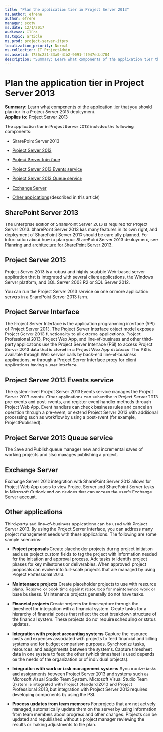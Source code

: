 ```yaml
---
title: "Plan the application tier in Project Server 2013"
ms.author: efrene
author: efrene
manager: scotv
ms.date: 12/1/2017
audience: ITPro
ms.topic: article
ms.prod: project-server-itpro
localization_priority: Normal
ms.collection: IT_ProjectAdmin
ms.assetid: f736c231-33a0-43b2-9091-ff947edbd704
description: "Summary: Learn what components of the application tier that you should plan for in a Project Server 2013 deployment."
---
```


# Plan the application tier in Project Server 2013
 
 **Summary:** Learn what components of the application tier that you should plan for in a Project Server 2013 deployment.<br/>
**Applies to:** Project Server 2013
  
The application tier in Project Server 2013 includes the following components:
  
- [SharePoint Server 2013](#SharePointServer)
    
- [Project Server 2013](#section1)
    
- [Project Server Interface](#section2)
    
- [Project Server 2013 Events service](#section3)
    
- [Project Server 2013 Queue service](#section4)
    
- [Exchange Server](#exchange)
    
- [Other applications](#section5) (described in this article)
    
## SharePoint Server 2013
<a name="SharePointServer"> </a>

The Enterprise edition of SharePoint Server 2013 is required for Project Server 2013. SharePoint Server 2013 has many features in its own right, and deployment of SharePoint Server 2013 should be carefully planned. For information about how to plan your SharePoint Server 2013 deployment, see [Planning and architecture for SharePoint Server 2013](https://technet.microsoft.com/library/0ed0b44c-d60d-4b85-87de-19065d968835.aspx).
  
## Project Server 2013
<a name="section1"> </a>

Project Server 2013 is a robust and highly scalable Web-based server application that is integrated with several client applications, the Windows Server platform, and SQL Server 2008 R2 or SQL Server 2012.
  
You can run the Project Server 2013 service on one or more application servers in a SharePoint Server 2013 farm.
  
## Project Server Interface
<a name="section2"> </a>

The Project Server Interface is the application programming interface (API) of Project Server 2013. The Project Server Interface object model exposes Project Server 2013 functionality to all external applications. Project Professional 2013, Project Web App, and line-of-business and other third-party applications use the Project Server Interface (PSI) to access Project Server 2013 data that is stored in a Project Web App database. The PSI is available through Web service calls by back-end line-of-business applications, or through a Project Server Interface proxy for client applications having a user interface.
  
## Project Server 2013 Events service
<a name="section3"> </a>

The system-level Project Server 2013 Events service manages the Project Server 2013 events. Other applications can subscribe to Project Server 2013 pre-events and post-events, and register event handler methods through Project Web App. Event handlers can check business rules and cancel an operation through a pre-event, or extend Project Server 2013 with additional processing such as workflow by using a post-event (for example, ProjectPublished).
  
## Project Server 2013 Queue service
<a name="section4"> </a>

The Save and Publish queue manages new and incremental saves of working projects and also manages publishing a project.
  
## Exchange Server
<a name="exchange"> </a>

Exchange Server 2013 integration with SharePoint Server 2013 allows for Project Web App users to view Project Server and SharePoint Server tasks in Microsoft Outlook and on devices that can access the user's Exchange Server account.
  
## Other applications
<a name="section5"> </a>

Third-party and line-of-business applications can be used with Project Server 2013. By using the Project Server Interface, you can address many project management needs with these applications. The following are some sample scenarios:
  
- **Project proposals** Create placeholder projects during project initiation and use project custom fields to tag the project with information needed for the initiation and approval process. Add tasks to identify project phases for key milestones or deliverables. When approved, project proposals can evolve into full-scale projects that are managed by using Project Professional 2013.
    
- **Maintenance projects** Create placeholder projects to use with resource plans. Reserve or book time against resources for maintenance work or base business. Maintenance projects generally do not have tasks.
    
- **Financial projects** Create projects for time capture through the timesheet for integration with a financial system. Create tasks for a hierarchy of financial codes that reflect the cost breakdown structure of the financial system. These projects do not require scheduling or status updates.
    
- **Integration with project accounting systems** Capture the resource costs and expenses associated with projects to feed financial and billing systems and for budget comparison purposes. Synchronize tasks, resources, and assignments between the systems. Capture timesheet data in one system to feed the other (which timesheet is used depends on the needs of the organization or of individual projects).
    
- **Integration with work or task management systems** Synchronize tasks and assignments between Project Server 2013 and systems such as Microsoft Visual Studio Team System. Microsoft Visual Studio Team System is integrated with Project Standard 2013 and Project Professional 2013, but integration with Project Server 2013 requires developing components by using the PSI.
    
- **Process updates from team members** For projects that are not actively managed, automatically update them on the server by using information from team members about progress and other changes. Projects can be updated and republished without a project manager reviewing the results or making adjustments to the plan.
    

